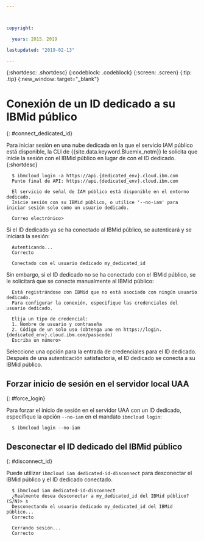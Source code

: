 ```yaml
---



copyright:

  years: 2015，2019

lastupdated: "2019-02-13"

---
```


{:shortdesc: .shortdesc}
{:codeblock: .codeblock}
{:screen: .screen}
{:tip: .tip}
{:new_window: target="_blank"}

# Conexión de un ID dedicado a su IBMid público
{: #connect_dedicated_id}

Para iniciar sesión en una nube dedicada en la que el servicio IAM público está disponible, la CLI de {{site.data.keyword.Bluemix_notm}} le solicita que inicie la sesión con el IBMid público en lugar de con el ID dedicado.
{:shortdesc}

```
  $ ibmcloud login -a https://api.{dedicated_env}.cloud.ibm.com
  Punto final de API: https://api.{dedicated_env}.cloud.ibm.com

  El servicio de señal de IAM público está disponible en el entorno dedicado.
  Inicie sesión con su IBMid público, o utilice '--no-iam' para iniciar sesión solo como un usuario dedicado.

  Correo electrónico>
```

Si el ID dedicado ya se ha conectado al IBMid público, se autenticará y se iniciará la sesión:

```
  Autenticando...
  Correcto

  Conectado con el usuario dedicado my_dedicated_id
```

Sin embargo, si el ID dedicado no se ha conectado con el IBMid público, se le solicitará que se conecte manualmente al IBMid público:

```
  Está registrándose con IBMid que no está asociado con ningún usuario dedicado.
  Para configurar la conexión, especifique las credenciales del usuario dedicado.

  Elija un tipo de credencial:
  1. Nombre de usuario y contraseña
  2. Código de un solo uso (obtenga uno en https://login.{dedicated_env}.cloud.ibm.com/passcode)
  Escriba un número>
```

Seleccione una opción para la entrada de credenciales para el ID dedicado. Después de una autenticación satisfactoria, el ID dedicado se conecta a su IBMid público.

## Forzar inicio de sesión en el servidor local UAA
{: #force_login}

Para forzar el inicio de sesión en el servidor UAA con un ID dedicado, especifique la opción `--no-iam` en el mandato `ibmcloud login`:

```
  $ ibmcloud login --no-iam
```

## Desconectar el ID dedicado del IBMid público 
{: #disconnect_id}

Puede utilizar `ibmcloud iam dedicated-id-disconnect` para desconectar el IBMid público y el ID dedicado conectado.

```
  $ ibmcloud iam dedicated-id-disconnect
  ¿Realmente desea desconectar a my_dedicated_id del IBMid público? (S/N)> s
  Desconectando el usuario dedicado my_dedicated_id del IBMid público...
  Correcto

  Cerrando sesión...
  Correcto
```
